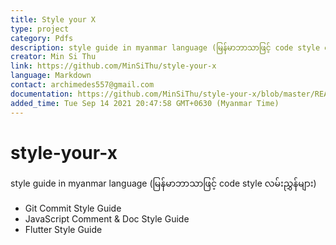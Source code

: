 ```yaml
---
title: Style your X
type: project
category: Pdfs
description: style guide in myanmar language (မြန်မာဘာသာဖြင့် code style လမ်းညွှန်များ)
creator: Min Si Thu
link: https://github.com/MinSiThu/style-your-x
language: Markdown
contact: archimedes557@gmail.com
documentation: https://github.com/MinSiThu/style-your-x/blob/master/README.md
added_time: Tue Sep 14 2021 20:47:58 GMT+0630 (Myanmar Time)
---
```


<ProjectMeta/>

# style-your-x
style guide in myanmar language (မြန်မာဘာသာဖြင့် code style လမ်းညွှန်များ)

- Git Commit Style Guide
- JavaScript Comment & Doc Style Guide
- Flutter Style Guide